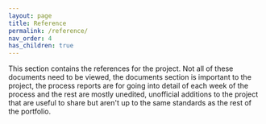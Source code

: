 ```yaml
---
layout: page
title: Reference
permalink: /reference/
nav_order: 4
has_children: true
---
```

This section contains the references for the project. Not all of these documents need to be viewed, the documents
section is important to the project, the process reports are for going into detail of each week of the process and the
rest are mostly unedited, unofficial additions to the project that are useful to share but aren't up to the same
standards as the rest of the portfolio.